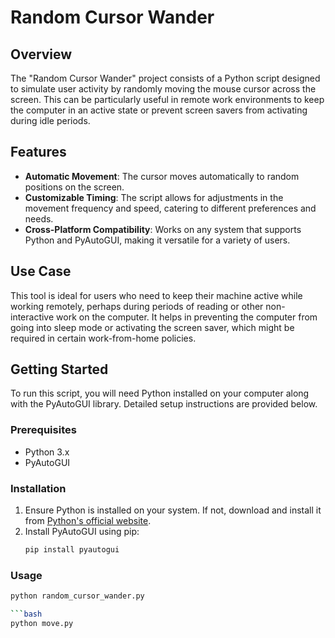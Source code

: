 # Random Cursor Wander

## Overview
The "Random Cursor Wander" project consists of a Python script designed to simulate user activity by randomly moving the mouse cursor across the screen. This can be particularly useful in remote work environments to keep the computer in an active state or prevent screen savers from activating during idle periods.

## Features
- **Automatic Movement**: The cursor moves automatically to random positions on the screen.
- **Customizable Timing**: The script allows for adjustments in the movement frequency and speed, catering to different preferences and needs.
- **Cross-Platform Compatibility**: Works on any system that supports Python and PyAutoGUI, making it versatile for a variety of users.

## Use Case
This tool is ideal for users who need to keep their machine active while working remotely, perhaps during periods of reading or other non-interactive work on the computer. It helps in preventing the computer from going into sleep mode or activating the screen saver, which might be required in certain work-from-home policies.

## Getting Started
To run this script, you will need Python installed on your computer along with the PyAutoGUI library. Detailed setup instructions are provided below.

### Prerequisites
- Python 3.x
- PyAutoGUI

### Installation
1. Ensure Python is installed on your system. If not, download and install it from [Python's official website](https://www.python.org/downloads/).
2. Install PyAutoGUI using pip:
   ```bash
   pip install pyautogui

### Usage 
```bash
python random_cursor_wander.py

```bash
python move.py
